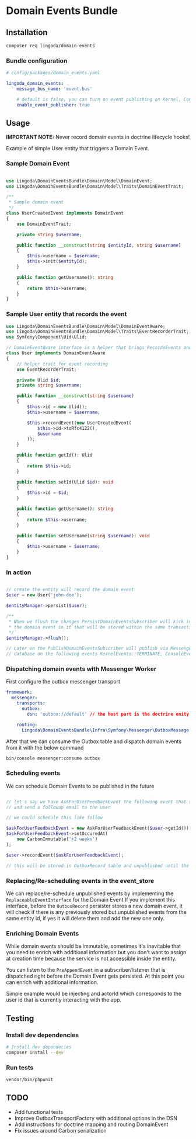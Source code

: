 # Domain Events Bundle

## Installation

```bash
composer req lingoda/domain-events
```

### Bundle configuration

```yaml
# config/packages/domain_events.yaml

lingoda_domain_events:
    message_bus_name: 'event.bus'

    # default is false, you can turn on event publishing on Kernel, Console and WorkerMessageHandledEvent events, useful in test environment
    enable_event_publisher: true
```

## Usage
**IMPORTANT NOTE:** Never record domain events in doctrine lifecycle hooks!

Example of simple User entity that triggers a Domain Event.

### Sample Domain Event

```php

use Lingoda\DomainEventsBundle\Domain\Model\DomainEvent;
use Lingoda\DomainEventsBundle\Domain\Model\Traits\DomainEventTrait;

/**
 * Sample domain event
 */
class UserCreatedEvent implements DomainEvent
{
    use DomainEventTrait;

    private string $username;

    public function __construct(string $entityId, string $username)
    {
        $this->username = $username;
        $this->init($entityId);
    }

    public function getUsername(): string
    {
        return $this->username;
    }
}
```

### Sample User entity that records the event

```php
use Lingoda\DomainEventsBundle\Domain\Model\DomainEventAware;
use Lingoda\DomainEventsBundle\Domain\Model\Traits\EventRecorderTrait;
use Symfony\Component\Uid\Ulid;

// DomainEventAware interface is a helper that brings RecordsEvents and ContainsEvents together
class User implements DomainEventAware
{
    // helper trait for event recording
    use EventRecorderTrait;

    private Ulid $id;
    private string $username;

    public function __construct(string $username)
    {
        $this->id = new Ulid();
        $this->username = $username;

        $this->recordEvent(new UserCreatedEvent(
            $this->id->toRfc4122(),
            $username
        ));
    }

    public function getId(): Ulid
    {
        return $this->id;
    }

    public function setId(Ulid $id): void
    {
        $this->id = $id;
    }

    public function getUsername(): string
    {
        return $this->username;
    }

    public function setUsername(string $username): void
    {
        $this->username = $username;
    }
}
```

### In action

```php

// create the entity will record the domain event
$user = new User('john-doe');

$entityManager->persist($user);

/**
 * When we flush the changes PersistDomainEventsSubscriber will kick in and create a OutboxRecord entity containing
 * the domain event in it that will be stored within the same transaction together with the User entity
 */
$entityManager->flush();

// Later on the PublishDomainEventsSubscriber will publish via Messenger all unpublished Domain Event from OutboxRecord
// database on the following events KernelEvents::TERMINATE, ConsoleEvents::TERMINATE or WorkerMessageHandledEvent
```

### Dispatching domain events with Messenger Worker

First configure the outbox messenger transport

```yaml
framework:
  messenger:
    transports:
      outbox:
        dsn: 'outbox://default' // the host part is the doctrine enity mananager name, this case default

    routing:
      Lingoda\DomainEventsBundle\Infra\Symfony\Messenger\OutboxMessage: outbox
```

After that we can consume the Outbox table and dispatch domain events from it with the below command

```bash
bin/console messenger:consume outbox
```

### Scheduling events

We can schedule Domain Events to be published in the future

```php

// let's say we have AskForUserFeedbackEvent the following event that should be triggered 2 weeks after user registration
// and send a followup email to the user

// we could schedule this like follow

$askForUserFeedbackEvent = new AskForUserFeedbackEvent($user->getId());
$askForUserFeedbackEvent->setOccuredAt(
    new CarbonImmutable('+2 weeks')
);

$user->recordEvent($askForUserFeedbackEvent);

// this will be stored in OutboxRecord table and unpublished until the due date
```

### Replacing/Re-scheduling events in the event_store

We can replace/re-schedule unpublished events by implementing the `ReplaceableEventInterface` for the Domain Event
If you implement this interface, before the `OutboxRecord` persister stores a new domain event, it will check if there is
any previously stored but unpublished events from the same entity id, if yes it will delete them and add the new one only.

### Enriching Domain Events

While domain events should be immutable, sometimes it's inevitable that you need to enrich with additional information
but you don't want to assign at creation time because the service is not accessible inside the entity.

You can listen to the `PreAppendEvent` in a subscriber/listener that is dispatched right before the Domain Event gets
persisted. At this point you can enrich with additional information.

Simple example would be injecting and actorId which corresponds to the user id that is currently interacting with the app.

## Testing

### Install dev dependencies

```bash
# Install dev dependecies
composer install --dev
```

### Run tests

```bash
vendor/bin/phpunit
```

## TODO

- Add functional tests
- Improve OutboxTransportFactory with additional options in the DSN
- Add instructions for doctrine mapping and routing DomainEvent
- Fix issues around Carbon serialization
